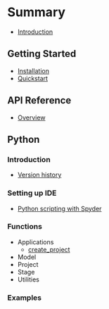 # Summary

- [Introduction](README.md)
## Getting Started
- [Installation](getting-started/installation.md)
- [Quickstart](getting-started/quickstart.md)
## API Reference
- [Overview](api/overview.md)
## Python
### Introduction
- [Version history](python/introduction/version-history.md)
### Setting up IDE
- [Python scripting with Spyder](python/setting-up-ide/python-scripting-with-spyder.md)
### Functions
- Applications
	- [create_project](python/functions/applications/create_project.md)
- Model
- Project
- Stage
- Utilities
### Examples

